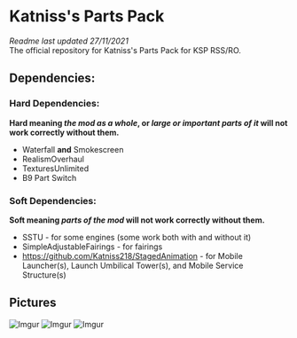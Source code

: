 # Katniss's Parts Pack
*Readme last updated 27/11/2021*  
The official repository for Katniss's Parts Pack for KSP RSS/RO.

## Dependencies:
### Hard Dependencies:
**Hard meaning *the mod as a whole*, or *large or important parts of it* will not work correctly without them.**

* Waterfall **and** Smokescreen
* RealismOverhaul
* TexturesUnlimited
* B9 Part Switch
### Soft Dependencies:
**Soft meaning *parts of the mod* will not work correctly without them.**

* SSTU - for some engines (some work both with and without it)
* SimpleAdjustableFairings - for fairings
* https://github.com/Katniss218/StagedAnimation - for Mobile Launcher(s), Launch Umbilical Tower(s), and Mobile Service Structure(s)

## Pictures
![Imgur](https://i.imgur.com/OgFIABo.png)
![Imgur](https://i.imgur.com/TmIyuFc.png)
![Imgur](https://i.imgur.com/K8UNGuB.png)
